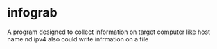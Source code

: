 # infograb
A program designed to collect information on target computer
like host name nd ipv4 also could write infrmation on a file
